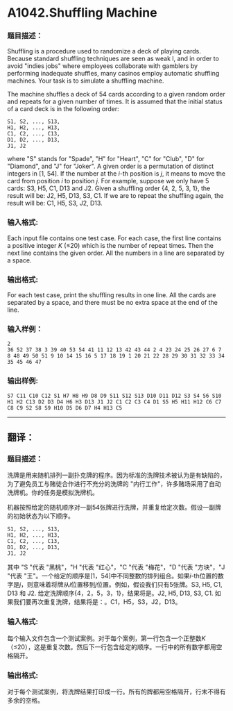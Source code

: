 # A1042.Shuffling Machine

### 题目描述：

Shuffling is a  procedure used to randomize a deck of playing cards. Because standard shuffling techniques are seen as weak l, and in order to avoid "indies jobs" where employees collaborate with gamblers by performing inadequate shuffles, many casinos employ automatic shuffling machines. Your task is to simulate a shuffling machine.

The machine shuffles a deck of 54 cards according to a given random order and repeats for a given number of times. It is assumed that the initial status of a card deck is in the following order:

```
S1, S2, ..., S13, 
H1, H2, ..., H13, 
C1, C2, ..., C13, 
D1, D2, ..., D13, 
J1, J2
```

where "S" stands for "Spade", "H" for "Heart", "C" for "Club", "D" for "Diamond", and "J" for "Joker". A given order is a permutation of distinct integers in [1, 54]. If the number at the *i*-th position is *j*, it means to move the card from position *i* to position  *j*. For example, suppose we only have 5 cards: S3, H5, C1, D13 and J2. Given a shuffling order {4, 2, 5, 3, 1}, the result will be: J2, H5, D13, S3, C1. If we are to repeat the shuffling again, the result will be: C1, H5, S3, J2, D13.

### 输入格式:

Each input file contains one test case. For each case, the first line contains a positive integer *K* (≤20) which is the number of repeat times. Then the next line contains the given order. All the numbers in a line are separated by a space.

### 输出格式:

For each test case, print the shuffling results in one line. All the cards are separated by a space, and there must be no extra space at the end of the line.

### 输入样例：

```in
2
36 52 37 38 3 39 40 53 54 41 11 12 13 42 43 44 2 4 23 24 25 26 27 6 7 8 48 49 50 51 9 10 14 15 16 5 17 18 19 1 20 21 22 28 29 30 31 32 33 34 35 45 46 47
```

### 输出样例:

```out
S7 C11 C10 C12 S1 H7 H8 H9 D8 D9 S11 S12 S13 D10 D11 D12 S3 S4 S6 S10 H1 H2 C13 D2 D3 D4 H6 H3 D13 J1 J2 C1 C2 C3 C4 D1 S5 H5 H11 H12 C6 C7 C8 C9 S2 S8 S9 H10 D5 D6 D7 H4 H13 C5
```

----

## 翻译：

### 题目描述：

洗牌是用来随机排列一副扑克牌的程序。因为标准的洗牌技术被认为是有缺陷的，为了避免员工与赌徒合作进行不充分的洗牌的 "内行工作"，许多赌场采用了自动洗牌机。你的任务是模拟洗牌机。

机器按照给定的随机顺序对一副54张牌进行洗牌，并重复给定次数。假设一副牌的初始状态为以下顺序。

```
S1, S2, ..., S13, 
H1, H2, ..., H13, 
C1, C2, ..., C13, 
D1, D2, ..., D13, 
J1, J2
```

其中 "S "代表 "黑桃"，"H "代表 "红心"，"C "代表 "梅花"，"D "代表 "方块"，"J "代表 "王"。一个给定的顺序是[1，54]中不同整数的排列组合。如果*i*-th位置的数字是*j*，则意味着将牌从*i*位置移到*j*位置。例如，假设我们只有5张牌。S3, H5, C1, D13 和 J2. 给定洗牌顺序{4，2，5，3，1}，结果将是。J2, H5, D13, S3, C1. 如果我们要再次重复洗牌，结果将是：。C1，H5，S3，J2，D13。

### 输入格式:

每个输入文件包含一个测试案例。对于每个案例，第一行包含一个正整数*K*（≤20），这是重复次数。然后下一行包含给定的顺序。一行中的所有数字都用空格隔开。

### 输出格式:

对于每个测试案例，将洗牌结果打印成一行。所有的牌都用空格隔开，行末不得有多余的空格。
